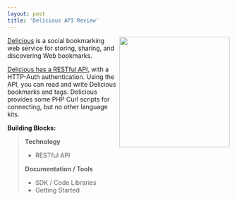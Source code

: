 ```yaml
---
layout: post
title: 'Delicious API Review'
---
```

<img src="http://kinlane-productions.s3.amazonaws.com/api-evangelist/delicious-logo.jpg" alt="" width="250" align="right" /><a href="http://www.delicious.com">Delicious</a> is a social bookmarking web service for storing, sharing, and discovering Web bookmarks.<p></p>
<a href="http://www.delicious.com/help/api">Delicious has a RESTful API</a>, with a HTTP-Auth authentication.  Using the API, you can read and write Delicious bookmarks and tags. Delicious provides some PHP Curl scripts for connecting, but no other language kits.<p></p>
<strong>Building Blocks:</strong>
<blockquote><strong>Technology</strong>
<ul class="mainlist">
	<li>RESTful API</li>
</ul>
<strong>Documentation / Tools</strong>
<ul class="mainlist">
	<li>SDK / Code Libraries</li>
	<li>Getting Started</li>
</ul>
</blockquote>
